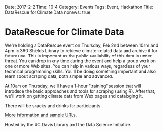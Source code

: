 Date: 2017-2-2
Time: 10-4
Category: Events
Tags: Event, Hackathon
Title: DataRescue for Climate Data
nonews: true

# DataRescue for Climate Data

We're holding a DataRescue event on Thursday, Feb 2nd between 10am and 4pm in 360 Shields Library
to retrieve climate-related data and archive it for future use. This is important as the public availability
of this data is under threat.
You can drop in any time during the event and help a group work on
one or more Web sites.
You can help in various ways, regardless of your technical programming skills.
You'll be doing something important and also learn about scraping data, both simple and advanced.

<p>
At 10am on Thursday, we'll have a 1-hour "training" session that will introduce the basic 
approaches and tools for scraping (using R).
After that, we'll work on getting climate data from Web pages and cataloging it.
</p>
<p>
There will be snacks and drinks for participants.
</p>
<p>
<a href="DataRescueEvent.html">More information and sample URLs</a>.
</p>

<p>
Hosted by the UC Davis Library and the Data Science Initiative.
</p>


